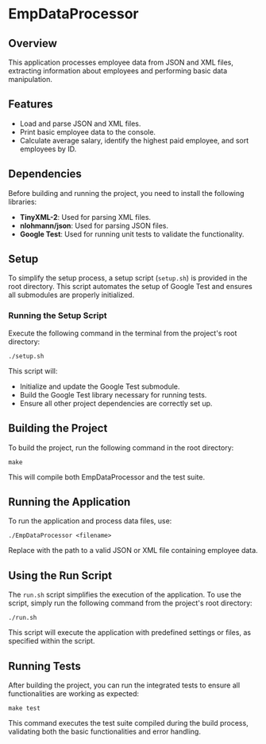 # EmpDataProcessor

## Overview
This application processes employee data from JSON and XML files, extracting information about employees and performing basic data manipulation.

## Features
- Load and parse JSON and XML files.
- Print basic employee data to the console.
- Calculate average salary, identify the highest paid employee, and sort employees by ID.

## Dependencies
Before building and running the project, you need to install the following libraries:
- **TinyXML-2**: Used for parsing XML files.
- **nlohmann/json**: Used for parsing JSON files.
- **Google Test**: Used for running unit tests to validate the functionality.

## Setup
To simplify the setup process, a setup script (`setup.sh`) is provided in the root directory. This script automates the setup of Google Test and ensures all submodules are properly initialized.

### Running the Setup Script
Execute the following command in the terminal from the project's root directory:

```
./setup.sh
```

This script will:
- Initialize and update the Google Test submodule.
- Build the Google Test library necessary for running tests.
- Ensure all other project dependencies are correctly set up.

## Building the Project
To build the project, run the following command in the root directory:

```
make
```

This will compile both EmpDataProcessor and the test suite.

## Running the Application
To run the application and process data files, use:

```
./EmpDataProcessor <filename>
```

Replace <filename> with the path to a valid JSON or XML file containing employee data.

## Using the Run Script
The `run.sh` script simplifies the execution of the application. To use the script, simply run the following command from the project's root directory:

```
./run.sh
```

This script will execute the application with predefined settings or files, as specified within the script.

## Running Tests
After building the project, you can run the integrated tests to ensure all functionalities are working as expected:

```
make test
```

This command executes the test suite compiled during the build process, validating both the basic functionalities and error handling.